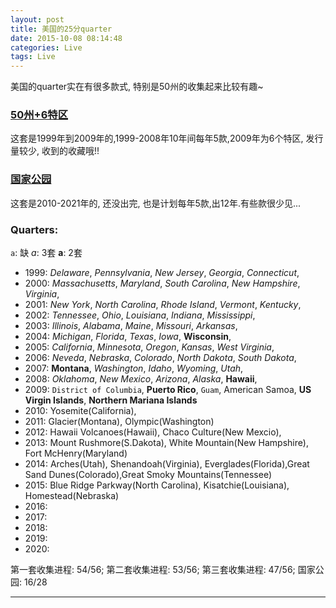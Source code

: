 ```yaml
---
layout: post
title: 美国的25分quarter
date: 2015-10-08 08:14:48
categories: Live
tags: Live
---
```


美国的quarter实在有很多款式, 特别是50州的收集起来比较有趣~

### [50州+6特区](https://zh.wikipedia.org/wiki/%E7%BE%8E%E5%9B%BD50%E5%B7%9E25%E7%BE%8E%E5%88%86%E7%BA%AA%E5%BF%B5%E5%B8%81) 

这套是1999年到2009年的,1999-2008年10年间每年5款,2009年为6个特区, 发行量较少, 收到的收藏哦!! 

### [国家公园](https://zh.wikipedia.org/wiki/%E7%BE%8E%E5%9B%BD%E7%BE%8E%E4%B8%BD%E5%9B%BD%E5%AE%B6%E5%85%AC%E5%9B%AD25%E7%BE%8E%E5%88%86%E7%BA%AA%E5%BF%B5%E5%B8%81)

这套是2010-2021年的, 还没出完, 也是计划每年5款,出12年.有些款很少见...



### Quarters:

`a`: 缺
*a*: 3套
**a**: 2套

- 1999: *Delaware*, *Pennsylvania*, *New Jersey*, *Georgia*, *Connecticut*, 
- 2000: *Massachusetts*, *Maryland*, *South Carolina*, *New Hampshire*, *Virginia*, 
- 2001: *New York*, *North Carolina*, *Rhode Island*, *Vermont*, *Kentucky*, 
- 2002: *Tennessee*, *Ohio*, *Louisiana*, *Indiana*, *Mississippi*,
- 2003: *Illinois*, *Alabama*, *Maine*, *Missouri*, *Arkansas*,
- 2004: *Michigan*, *Florida*, *Texas*, *Iowa*, **Wisconsin**, 
- 2005: *California*, *Minnesota*, *Oregon*, *Kansas*, *West Virginia*,
- 2006: *Neveda*, *Nebraska*, *Colorado*, *North Dakota*, *South Dakota*,
- 2007: **Montana**, *Washington*, *Idaho*, *Wyoming*, *Utah*,
- 2008: *Oklahoma*, *New Mexico*, *Arizona*, *Alaska*, **Hawaii**,
- 2009: `District of Columbia`, **Puerto Rico**, `Guam`, American Samoa, **US Virgin Islands**, **Northern Mariana Islands**
- 2010: Yosemite(California),
- 2011: Glacier(Montana), Olympic(Washington)
- 2012: Hawaii Volcanoes(Hawaii), Chaco Culture(New Mexcio), 
- 2013: Mount Rushmore(S.Dakota), White Mountain(New Hampshire), Fort McHenry(Maryland)
- 2014: Arches(Utah), Shenandoah(Virginia), Everglades(Florida),Great Sand Dunes(Colorado),Great Smoky Mountains(Tennessee)
- 2015: Blue Ridge Parkway(North Carolina), Kisatchie(Louisiana), Homestead(Nebraska)
- 2016: 
- 2017: 
- 2018: 
- 2019: 
- 2020: 

第一套收集进程: 54/56; 
第二套收集进程: 53/56;
第三套收集进程: 47/56;
国家公园: 16/28

------
